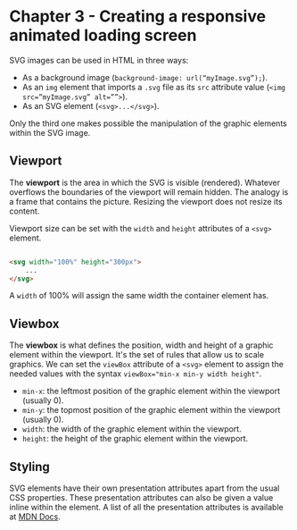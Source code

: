 # Chapter 3 - Creating a responsive animated loading screen

SVG images can be used in HTML in three ways:

- As a background image (`background-image: url(“myImage.svg”);`).
- As an `img` element that imports a `.svg` file as its `src` attribute value (`<img src=”myImage.svg” alt=””>`).
- As an SVG element (`<svg>...</svg>`).

Only the third one makes possible the manipulation of the graphic elements within the SVG image.

## Viewport

The **viewport** is the area in which the SVG is visible (rendered). Whatever overflows the boundaries of the viewport
will remain hidden. The analogy is a frame that contains the picture. Resizing the viewport does not resize its content.

Viewport size can be set with the `width` and `height` attributes of a `<svg>` element.

```html

<svg width="100%" height="300px">
    ...
</svg>
```

A `width` of 100% will assign the same width the container element has.

## Viewbox

The **viewbox** is what defines the position, width and height of a graphic element within the viewport. It's the set of
rules that allow us to scale graphics. We can set the `viewBox` attribute of a `<svg>` element to assign the needed
values with the syntax `viewBox="min-x min-y width height"`.

- `min-x`: the leftmost position of the graphic element within the viewport (usually 0).
- `min-y`: the topmost position of the graphic element within the viewport (usually 0).
- `width`: the width of the graphic element within the viewport.
- `height`: the height of the graphic element within the viewport.

## Styling

SVG elements have their own presentation attributes apart from the usual CSS properties. These presentation attributes
can also be given a value inline within the element. A list of all the presentation attributes is available
at [MDN Docs](https://developer.mozilla.org/en-US/docs/Web/SVG/Attribute/Presentation). 
